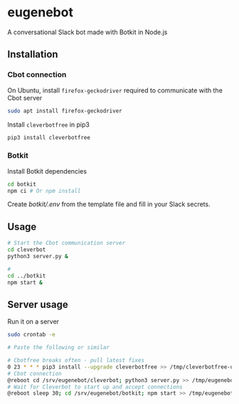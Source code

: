 # eugenebot
A conversational Slack bot made with Botkit in Node.js

## Installation

### Cbot connection

On Ubuntu, install `firefox-geckodriver` required to communicate with the
Cbot server
```bash
sudo apt install firefox-geckodriver
```

Install `cleverbotfree` in pip3
```bash
pip3 install cleverbotfree
```

### Botkit

Install Botkit dependencies
```bash
cd botkit
npm ci # Or npm install
```

Create _botkit/.env_ from the template file and fill in your Slack secrets.

## Usage

```bash
# Start the Cbot communication server
cd cleverbot
python3 server.py &

# 
cd ../botkit
npm start &
```

## Server usage

Run it on a server

```bash
sudo crontab -e

# Paste the following or similar

# Cbotfree breaks often - pull latest fixes
0 23 * * * pip3 install --upgrade cleverbotfree >> /tmp/cleverbotfree-upgrade.log 2>&1
# Cbot connection
@reboot cd /srv/eugenebot/cleverbot; python3 server.py >> /tmp/eugenebot-cleverbot.log 2>&1
# Wait for Cleverbot to start up and accept connections
@reboot sleep 30; cd /srv/eugenebot/botkit; npm start >> /tmp/eugenebot-botkit.log 2>&1
```

